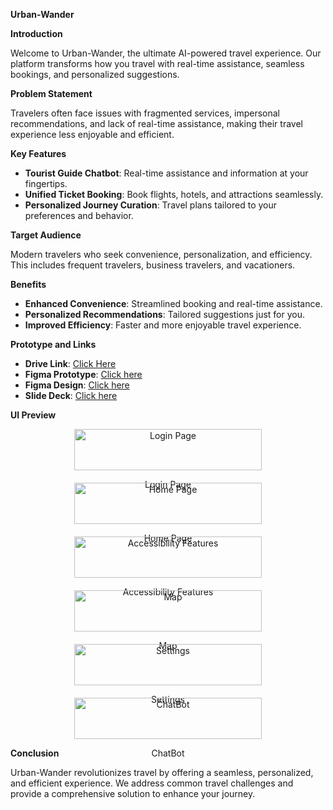 **Urban-Wander**

**Introduction**

Welcome to Urban-Wander, the ultimate AI-powered travel experience. Our platform transforms how you travel with real-time assistance, seamless bookings, and personalized suggestions.

**Problem Statement**

Travelers often face issues with fragmented services, impersonal recommendations, and lack of real-time assistance, making their travel experience less enjoyable and efficient.

**Key Features**

- **Tourist Guide Chatbot**: Real-time assistance and information at your fingertips.
- **Unified Ticket Booking**: Book flights, hotels, and attractions seamlessly.
- **Personalized Journey Curation**: Travel plans tailored to your preferences and behavior.

**Target Audience**

Modern travelers who seek convenience, personalization, and efficiency. This includes frequent travelers, business travelers, and vacationers.

**Benefits**

- **Enhanced Convenience**: Streamlined booking and real-time assistance.
- **Personalized Recommendations**: Tailored suggestions just for you.
- **Improved Efficiency**: Faster and more enjoyable travel experience.

**Prototype and Links**

- **Drive Link**: [Click Here](https://drive.google.com/file/d/1cteC1JGbz0wD3_bjjaCF6KDEk7Kw8xKZ/view?usp=sharing)
- **Figma Prototype**: [Click here](https://www.figma.com/proto/PgElStuj12bRJWbsNVxfS1/Untitled?node-id=1-3&p=f&t=PS8qy0FfGDnWGRCs-1&scaling=scale-down&content-scaling=fixed&page-id=0%3A1&starting-point-node-id=1%3A2)
- **Figma Design**: [Click here](https://www.figma.com/design/PgElStuj12bRJWbsNVxfS1/Untitled?node-id=0-1&p=f&t=TUvgvlvoP1gHau46-0)
- **Slide Deck**: [Click here](https://docs.google.com/presentation/d/1mcYsL3_UoABX2fj_lAKZwPd1zbFo6lKALmJN4xlXseA/edit?usp=sharing)

**UI Preview**

<div style="display: flex; flex-wrap: wrap; justify-content: center; gap: 20px;">
   <div style="flex: 1 1 300px; max-width: 300px; text-align: center;">
      <img src="./Login page.png" alt="Login Page" style="width: 100%; max-width: 300px;">
      <p>Login Page</p>
   </div>
   <div style="flex: 1 1 300px; max-width: 300px; text-align: center;">
      <img src="./Home page.png" alt="Home Page" style="width: 100%; max-width: 300px;">
      <p>Home Page</p>
   </div>
   <div style="flex: 1 1 300px; max-width: 300px; text-align: center;">
      <img src="./accessibility features.png" alt="Accessibility Features" style="width: 100%; max-width: 300px;">
      <p>Accessibility Features</p>
   </div>
   <div style="flex: 1 1 300px; max-width: 300px; text-align: center;">
      <img src="./Map.png" alt="Map" style="width: 100%; max-width: 300px;">
      <p>Map</p>
   </div>
   <div style="flex: 1 1 300px; max-width: 300px; text-align: center;">
      <img src="./Settings.png" alt="Settings" style="width: 100%; max-width: 300px;">
      <p>Settings</p>
   </div>
   <div style="flex: 1 1 300px; max-width: 300px; text-align: center;">
      <img src="./ChatBot.png" alt="ChatBot" style="width: 100%; max-width: 300px;">
      <p>ChatBot</p>
   </div>
</div>


**Conclusion**

Urban-Wander revolutionizes travel by offering a seamless, personalized, and efficient experience. We address common travel challenges and provide a comprehensive solution to enhance your journey.
